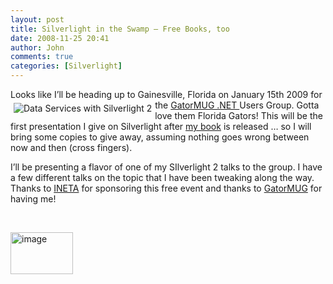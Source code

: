 ```yaml
---
layout: post
title: Silverlight in the Swamp – Free Books, too
date: 2008-11-25 20:41
author: John
comments: true
categories: [Silverlight]
---
```

<p>Looks like I’ll be heading up to Gainesville, Florida on January 15th 2009 for the <a href="http://gatormug.org/">GatorMUG .NET <a href="http://www.amazon.com/exec/obidos/ASIN/0596523092/johnpanet-20"><img style="display: inline; margin: 5px" alt="Data Services with Silverlight 2" src="/wp-content/uploads/images/Data%20Services%20With%20Silverlight%202%20-%20Amazon%20cover.-%20Small.png" align="left" border="0" /></a>Users Group</a>. Gotta love them Florida Gators! This will be the first presentation I give on Silverlight after <a href="http://www.amazon.com/exec/obidos/ASIN/0596523092/johnpanet-20">my book</a> is released … so I will bring some copies to give away, assuming nothing goes wrong between now and then (cross fingers).</p>  <p>I’ll be presenting a flavor of one of my SIlverlight 2 talks to the group. I have a few different talks on the topic that I have been tweaking along the way. Thanks to <a href="http://www.ineta.org/">INETA</a> for sponsoring this free event and thanks to <a href="http://gatormug.org/">GatorMUG</a> for having me!</p>  <p>&#160;</p>  <p><img title="image" height="67" alt="image" src="/wp-content/uploads/files/media/image/WindowsLiveWriter/Events_13B45/image4_thumb.png" width="100" border="0" /></p>

